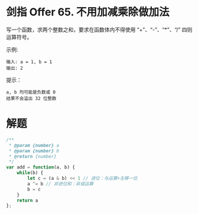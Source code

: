 # 剑指 Offer 65. 不用加减乘除做加法
写一个函数，求两个整数之和，要求在函数体内不得使用 “+”、“-”、“*”、“/” 四则运算符号。

 

示例:
```
输入: a = 1, b = 1
输出: 2
```

提示：
```
a, b 均可能是负数或 0
结果不会溢出 32 位整数
```

# 解题
```js
/**
 * @param {number} a
 * @param {number} b
 * @return {number}
 */
var add = function(a, b) {
    while(b) {
        let c = (a & b) << 1 // 进位：与运算+左移一位
        a ^= b // 非进位和：异或运算
        b = c
    }
    return a
};
```